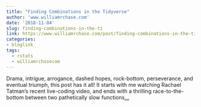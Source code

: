 ```yaml
---
title: "Finding Combinations in the Tidyverse"
author: 'www.williamrchase.com'
date: '2018-11-04'
slug: finding-combinations-in-the-ti
link: https://www.williamrchase.com/post/finding-combinations-in-the-tidyverse/
categories:
- bloglink
tags:
  - rstats
  - williamrchasecom
---
```


Drama, intrigue, arrogance, dashed hopes, rock-bottom, perseverance, and eventual triumph, this post has it all! It starts with me watching Rachael Tatman’s recent live-coding video, and ends with a thrilling race-to-the-bottom between two pathetically slow functions[... <i class="fas fa-external-link-alt"></i>](https://www.williamrchase.com/post/finding-combinations-in-the-tidyverse/)

